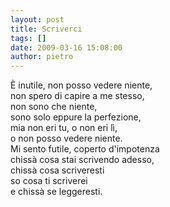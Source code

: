 ```yaml
---
layout: post
title: Scriverci
tags: []
date: 2009-03-16 15:08:00
author: pietro
---
```

È inutile, non posso vedere niente,<br/>non spero di capire a me stesso,<br/>non sono che niente,<br/>sono solo eppure la perfezione,<br/>mia non eri tu, o non eri lì,<br/>o non posso vedere niente.<br/>Mi sento futile, coperto d'impotenza<br/>chissà cosa stai scrivendo adesso,<br/>chissà cosa scriveresti<br/>so cosa ti scriverei<br/>e chissà se leggeresti.
